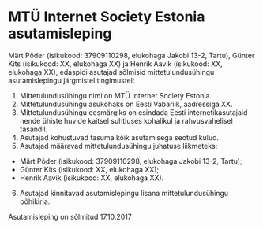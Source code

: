 # MTÜ Internet Society Estonia asutamisleping

Märt Põder (isikukood: 37909110298, elukohaga Jakobi 13-2, Tartu), Günter Kits (isikukood: XX, elukohaga XX) ja Henrik Aavik (isikukood: XX, elukohaga XX), edaspidi asutajad sõlmisid mittetulundusühingu asutamislepingu järgmistel tingimustel:
1. Mittetulundusühingu nimi on MTÜ Internet Society Estonia.
2. Mittetulundusühingu asukohaks on Eesti Vabariik, aadressiga XX.
3. Mittetulundusühingu eesmärgiks on esindada Eesti interneti­kasutajaid nende ühiste huvide kaitsel suhtluses kohalikul ja rahvusvahelisel tasandil.
4. Asutajad kohustuvad tasuma kõik asutamisega seotud kulud.
5. Asutajad määravad mittetulundusühingu juhatuse liikmeteks:
* Märt Põder (isikukood: 37909110298, elukohaga Jakobi 13-2, Tartu);
* Günter Kits (isikukood: XX, elukohaga XX);
* Henrik Aavik (isikukood: XX, elukohaga XX).
6. Asutajad kinnitavad asutamislepingu lisana mittetulundusühingu põhikirja.

Asutamisleping on sõlmitud 17.10.2017
